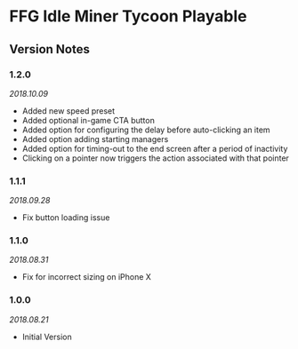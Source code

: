 # FFG Idle Miner Tycoon Playable

## Version Notes

### 1.2.0
_2018.10.09_

* Added new speed preset
* Added optional in-game CTA button
* Added option for configuring the delay before auto-clicking an item
* Added option adding starting managers
* Added option for timing-out to the end screen after a period of inactivity
* Clicking on a pointer now triggers the action associated with that pointer

### 1.1.1
_2018.09.28_

* Fix button loading issue

### 1.1.0
_2018.08.31_

* Fix for incorrect sizing on iPhone X

### 1.0.0
_2018.08.21_

* Initial Version